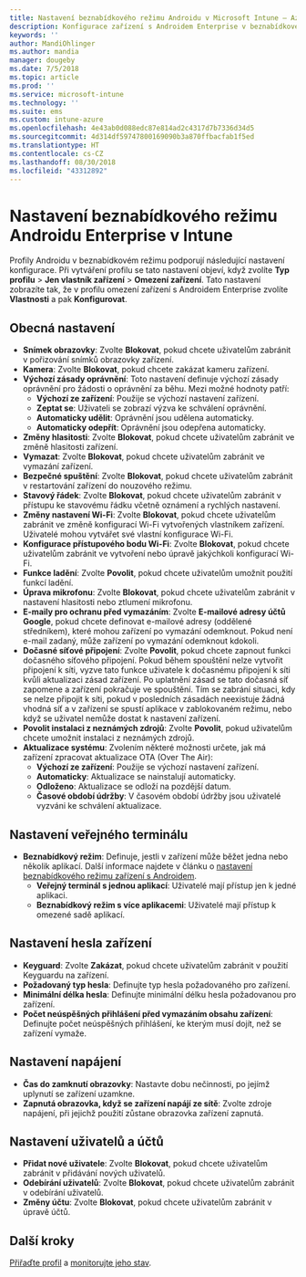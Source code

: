 ```yaml
---
title: Nastavení beznabídkového režimu Androidu v Microsoft Intune – Azure | Microsoft Docs
description: Konfigurace zařízení s Androidem Enterprise v beznabídkovém režimu
keywords: ''
author: MandiOhlinger
ms.author: mandia
manager: dougeby
ms.date: 7/5/2018
ms.topic: article
ms.prod: ''
ms.service: microsoft-intune
ms.technology: ''
ms.suite: ems
ms.custom: intune-azure
ms.openlocfilehash: 4e43ab0d088edc87e814ad2c4317d7b7336d34d5
ms.sourcegitcommit: 4d314df59747800169090b3a870ffbacfab1f5ed
ms.translationtype: HT
ms.contentlocale: cs-CZ
ms.lasthandoff: 08/30/2018
ms.locfileid: "43312892"
---
```

# <a name="android-enterprise-kiosk-settings-in-intune"></a>Nastavení beznabídkového režimu Androidu Enterprise v Intune

Profily Androidu v beznabídkovém režimu podporují následující nastavení konfigurace. Při vytváření profilu se tato nastavení objeví, když zvolíte **Typ profilu** > **Jen vlastník zařízení** > **Omezení zařízení**. Tato nastavení zobrazíte tak, že v profilu omezení zařízení s Androidem Enterprise zvolíte **Vlastnosti** a pak **Konfigurovat**.

## <a name="general-settings"></a>Obecná nastavení

- **Snímek obrazovky**: Zvolte **Blokovat**, pokud chcete uživatelům zabránit v pořizování snímků obrazovky zařízení.
- **Kamera**: Zvolte **Blokovat**, pokud chcete zakázat kameru zařízení.
- **Výchozí zásady oprávnění**: Toto nastavení definuje výchozí zásady oprávnění pro žádosti o oprávnění za běhu. Mezi možné hodnoty patří:
    - **Výchozí ze zařízení**: Použije se výchozí nastavení zařízení.
    - **Zeptat se**: Uživateli se zobrazí výzva ke schválení oprávnění.
    - **Automaticky udělit**: Oprávnění jsou udělena automaticky.
    - **Automaticky odepřít**: Oprávnění jsou odepřena automaticky.
- **Změny hlasitosti**: Zvolte **Blokovat**, pokud chcete uživatelům zabránit ve změně hlasitosti zařízení.
- **Vymazat**: Zvolte **Blokovat**, pokud chcete uživatelům zabránit ve vymazání zařízení.
- **Bezpečné spuštění**: Zvolte **Blokovat**, pokud chcete uživatelům zabránit v restartování zařízení do nouzového režimu.
- **Stavový řádek**: Zvolte **Blokovat**, pokud chcete uživatelům zabránit v přístupu ke stavovému řádku včetně oznámení a rychlých nastavení.
- **Změny nastavení Wi-Fi**: Zvolte **Blokovat**, pokud chcete uživatelům zabránit ve změně konfigurací Wi-Fi vytvořených vlastníkem zařízení. Uživatelé mohou vytvářet své vlastní konfigurace Wi-Fi.
- **Konfigurace přístupového bodu Wi-Fi**: Zvolte **Blokovat**, pokud chcete uživatelům zabránit ve vytvoření nebo úpravě jakýchkoli konfigurací Wi-Fi.
- **Funkce ladění**: Zvolte **Povolit**, pokud chcete uživatelům umožnit použití funkcí ladění.
- **Úprava mikrofonu**: Zvolte **Blokovat**, pokud chcete uživatelům zabránit v nastavení hlasitosti nebo ztlumení mikrofonu.
- **E-maily pro ochranu před vymazáním**: Zvolte **E-mailové adresy účtů Google**, pokud chcete definovat e-mailové adresy (oddělené středníkem), které mohou zařízení po vymazání odemknout. Pokud není e-mail zadaný, může zařízení po vymazání odemknout kdokoli.
- **Dočasné síťové připojení**: Zvolte **Povolit**, pokud chcete zapnout funkci dočasného síťového připojení. Pokud během spouštění nelze vytvořit připojení k síti, vyzve tato funkce uživatele k dočasnému připojení k síti kvůli aktualizaci zásad zařízení. Po uplatnění zásad se tato dočasná síť zapomene a zařízení pokračuje ve spouštění. Tím se zabrání situaci, kdy se nelze připojit k síti, pokud v posledních zásadách neexistuje žádná vhodná síť a v zařízení se spustí aplikace v zablokovaném režimu, nebo když se uživatel nemůže dostat k nastavení zařízení.
- **Povolit instalaci z neznámých zdrojů**: Zvolte **Povolit**, pokud uživatelům chcete umožnit instalaci z neznámých zdrojů.
- **Aktualizace systému**: Zvolením některé možnosti určete, jak má zařízení zpracovat aktualizace OTA (Over The Air):
    - **Výchozí ze zařízení**: Použije se výchozí nastavení zařízení.
    - **Automaticky**: Aktualizace se nainstalují automaticky.
    - **Odloženo**: Aktualizace se odloží na pozdější datum.
    - **Časové období údržby**: V časovém období údržby jsou uživatelé vyzváni ke schválení aktualizace.

## <a name="kiosk-settings"></a>Nastavení veřejného terminálu

- **Beznabídkový režim**: Definuje, jestli v zařízení může běžet jedna nebo několik aplikací. Další informace najdete v článku o [nastavení beznabídkového režimu zařízení s Androidem](android-kiosk-settings.md).
    - **Veřejný terminál s jednou aplikací**: Uživatelé mají přístup jen k jedné aplikaci.
    - **Beznabídkový režim s více aplikacemi**: Uživatelé mají přístup k omezené sadě aplikací.

## <a name="device-password-settings"></a>Nastavení hesla zařízení

- **Keyguard**: Zvolte **Zakázat**, pokud chcete uživatelům zabránit v použití Keyguardu na zařízení.
- **Požadovaný typ hesla**: Definujte typ hesla požadovaného pro zařízení.
- **Minimální délka hesla**: Definujte minimální délku hesla požadovanou pro zařízení.
- **Počet neúspěšných přihlášení před vymazáním obsahu zařízení**: Definujte počet neúspěšných přihlášení, ke kterým musí dojít, než se zařízení vymaže.

## <a name="power-settings"></a>Nastavení napájení

- **Čas do zamknutí obrazovky**: Nastavte dobu nečinnosti, po jejímž uplynutí se zařízení uzamkne.
- **Zapnutá obrazovka, když se zařízení napájí ze sítě**: Zvolte zdroje napájení, při jejichž použití zůstane obrazovka zařízení zapnutá.

## <a name="users-and-accounts-settings"></a>Nastavení uživatelů a účtů

- **Přidat nové uživatele**: Zvolte **Blokovat**, pokud chcete uživatelům zabránit v přidávání nových uživatelů.
- **Odebírání uživatelů**: Zvolte **Blokovat**, pokud chcete uživatelům zabránit v odebírání uživatelů.
- **Změny účtu**: Zvolte **Blokovat**, pokud chcete uživatelům zabránit v úpravě účtů.

## <a name="next-steps"></a>Další kroky
[Přiřaďte profil](device-profile-assign.md) a [monitorujte jeho stav](device-profile-monitor.md).




